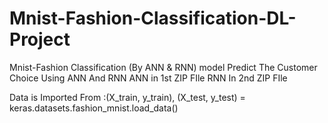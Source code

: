 # Mnist-Fashion-Classification-DL-Project
Mnist-Fashion Classification (By ANN &amp; RNN) model Predict The Customer Choice Using ANN And RNN
ANN in 1st ZIP FIle
RNN In 2nd ZIP FIle

Data is Imported From :(X_train, y_train), (X_test, y_test) = keras.datasets.fashion_mnist.load_data()
